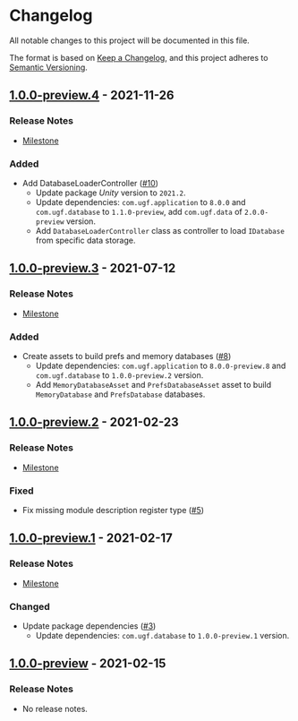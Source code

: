 # Changelog

All notable changes to this project will be documented in this file.

The format is based on [Keep a Changelog](https://keepachangelog.com/en/1.0.0/),
and this project adheres to [Semantic Versioning](https://semver.org/spec/v2.0.0.html).

## [1.0.0-preview.4](https://github.com/unity-game-framework/ugf-module-database/releases/tag/1.0.0-preview.4) - 2021-11-26  

### Release Notes

- [Milestone](https://github.com/unity-game-framework/ugf-module-database/milestone/4?closed=1)  
    

### Added

- Add DatabaseLoaderController ([#10](https://github.com/unity-game-framework/ugf-module-database/pull/10))  
    - Update package _Unity_ version to `2021.2`.
    - Update dependencies: `com.ugf.application` to `8.0.0` and `com.ugf.database` to `1.1.0-preview`, add `com.ugf.data` of `2.0.0-preview` version.
    - Add `DatabaseLoaderController` class as controller to load `IDatabase` from specific data storage.

## [1.0.0-preview.3](https://github.com/unity-game-framework/ugf-module-database/releases/tag/1.0.0-preview.3) - 2021-07-12  

### Release Notes

- [Milestone](https://github.com/unity-game-framework/ugf-module-database/milestone/3?closed=1)  
    

### Added

- Create assets to build prefs and memory databases ([#8](https://github.com/unity-game-framework/ugf-module-database/pull/8))  
    - Update dependencies: `com.ugf.application` to `8.0.0-preview.8` and `com.ugf.database` to `1.0.0-preview.2` version.
    - Add `MemoryDatabaseAsset` and `PrefsDatabaseAsset` asset to build `MemoryDatabase` and `PrefsDatabase` databases.

## [1.0.0-preview.2](https://github.com/unity-game-framework/ugf-module-database/releases/tag/1.0.0-preview.2) - 2021-02-23  

### Release Notes

- [Milestone](https://github.com/unity-game-framework/ugf-module-database/milestone/2?closed=1)  
    

### Fixed

- Fix missing module description register type ([#5](https://github.com/unity-game-framework/ugf-module-database/pull/5))

## [1.0.0-preview.1](https://github.com/unity-game-framework/ugf-module-database/releases/tag/1.0.0-preview.1) - 2021-02-17  

### Release Notes

- [Milestone](https://github.com/unity-game-framework/ugf-module-database/milestone/1?closed=1)  
    

### Changed

- Update package dependencies ([#3](https://github.com/unity-game-framework/ugf-module-database/pull/3))  
    - Update dependencies: `com.ugf.database` to `1.0.0-preview.1` version.

## [1.0.0-preview](https://github.com/unity-game-framework/ugf-module-database/releases/tag/1.0.0-preview) - 2021-02-15  

### Release Notes

- No release notes.


